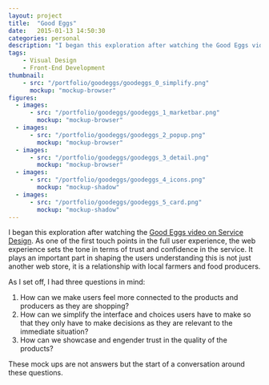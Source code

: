 ```yaml
---
layout: project
title:  "Good Eggs"
date:   2015-01-13 14:50:30
categories: personal
description: "I began this exploration after watching the Good Eggs video on Service Design. As one of the first touch points in the full user experience, the web experience sets the tone in terms of trust and confidence in the service. It plays an important part in shaping the users understanding this is not just another web store, it is a relationship with local farmers and food producers."
tags:
    - Visual Design
    - Front-End Development
thumbnail: 
    - src: "/portfolio/goodeggs/goodeggs_0_simplify.png"
      mockup: "mockup-browser"
figures:
  - images:
      - src: "/portfolio/goodeggs/goodeggs_1_marketbar.png"
        mockup: "mockup-browser"
  - images:
      - src: "/portfolio/goodeggs/goodeggs_2_popup.png"
        mockup: "mockup-browser"
  - images:
      - src: "/portfolio/goodeggs/goodeggs_3_detail.png"
        mockup: "mockup-browser"
  - images:
      - src: "/portfolio/goodeggs/goodeggs_4_icons.png"
        mockup: "mockup-shadow"
  - images:
      - src: "/portfolio/goodeggs/goodeggs_5_card.png"
        mockup: "mockup-shadow"
---
```


I began this exploration after watching the [Good Eggs video on Service Design](http://bites.goodeggs.com/posts/service-design-panel-video/). As one of the first touch points in the full user experience, the web experience sets the tone in terms of trust and confidence in the service. It plays an important part in shaping the users understanding this is not just another web store, it is a relationship with local farmers and food producers.

As I set off, I had three questions in mind:

1. How can we make users feel more connected to the products and producers as they are shopping?
1. How can we simplify the interface and choices users have to make so that they only have to make decisions as they are relevant to the immediate situation?
1. How can we showcase and engender trust in the quality of the products?

These mock ups are not answers but the start of a conversation around these questions.